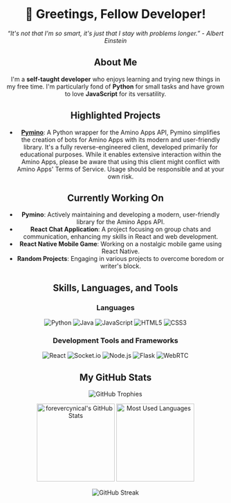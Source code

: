 <div align="center">

# 👋 Greetings, Fellow Developer!

*“It's not that I'm so smart, it's just that I stay with problems longer.” - Albert Einstein*

## About Me

I'm a **self-taught developer** who enjoys learning and trying new things in my free time. I'm particularly fond of **Python** for small tasks and have grown to love **JavaScript** for its versatility.

## Highlighted Projects

- [**Pymino**](https://github.com/forevercynical/pymino): A Python wrapper for the Amino Apps API, Pymino simplifies the creation of bots for Amino Apps with its modern and user-friendly library. It's a fully reverse-engineered client, developed primarily for educational purposes. While it enables extensive interaction within the Amino Apps, please be aware that using this client might conflict with Amino Apps' Terms of Service. Usage should be responsible and at your own risk.

## Currently Working On

- **Pymino**: Actively maintaining and developing a modern, user-friendly library for the Amino Apps API.
- **React Chat Application**: A project focusing on group chats and communication, enhancing my skills in React and web development.
- **React Native Mobile Game**: Working on a nostalgic mobile game using React Native.
- **Random Projects**: Engaging in various projects to overcome boredom or writer's block.

## Skills, Languages, and Tools

### Languages

![Python](https://img.shields.io/badge/-Python-3776AB?style=for-the-badge&logo=Python&logoColor=white)
![Java](https://img.shields.io/badge/-Java-ED8B00?style=for-the-badge&logo=Java&logoColor=white)
![JavaScript](https://img.shields.io/badge/-JavaScript-F7DF1E?style=for-the-badge&logo=JavaScript&logoColor=black)
![HTML5](https://img.shields.io/badge/-HTML5-E34F26?style=for-the-badge&logo=HTML5&logoColor=white)
![CSS3](https://img.shields.io/badge/-CSS3-1572B6?style=for-the-badge&logo=CSS3&logoColor=white)

### Development Tools and Frameworks

![React](https://img.shields.io/badge/-React-61DAFB?style=for-the-badge&logo=React&logoColor=black)
![Socket.io](https://img.shields.io/badge/-Socket.io-010101?style=for-the-badge&logo=Socket.io&logoColor=white)
![Node.js](https://img.shields.io/badge/-Node.js-339933?style=for-the-badge&logo=Node.js&logoColor=white)
![Flask](https://img.shields.io/badge/-Flask-000000?style=for-the-badge&logo=Flask&logoColor=white)
![WebRTC](https://img.shields.io/badge/-WebRTC-333333?style=for-the-badge&logo=WebRTC&logoColor=white)

## My GitHub Stats

<p>
  <img src="https://github-profile-trophy.vercel.app/?username=forevercynical&theme=juicyfresh&no-bg=true&no-frame=true" alt="GitHub Trophies" />
</p>

<p>
  <img height="180em" src="https://github-readme-stats.vercel.app/api?username=forevercynical&show_icons=true&theme=vue&bg_color=eff3f6&hide_border=true&include_all_commits=true" alt="forevercynical's GitHub Stats" />
  <img height="180em" src="https://github-readme-stats.vercel.app/api/top-langs/?username=forevercynical&layout=compact&theme=vue&bg_color=eff3f6&hide_border=true" alt="Most Used Languages" />
</p>

<p>
  <img src="https://github-readme-streak-stats.herokuapp.com/?user=forevercynical&theme=vue&background=eff3f6&hide_border=true" alt="GitHub Streak" />
</p>



</div>
